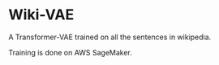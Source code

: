 
# Wiki-VAE

A Transformer-VAE trained on all the sentences in wikipedia.

Training is done on AWS SageMaker.

